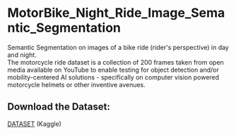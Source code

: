 # MotorBike_Night_Ride_Image_Semantic_Segmentation
Semantic Segmentation on images of a bike ride (rider's perspective) in day and night.<br>
The motorcycle ride dataset is a collection of 200 frames taken from open media available on YouTube to enable testing for object detection and/or mobility-centered AI solutions - specifically on computer vision powered motorcycle helmets or other inventive avenues.


## Download the Dataset:

[DATASET](https://www.kaggle.com/datasets/sadhliroomyprime/motorcycle-night-ride-semantic-segmentation) (Kaggle)
